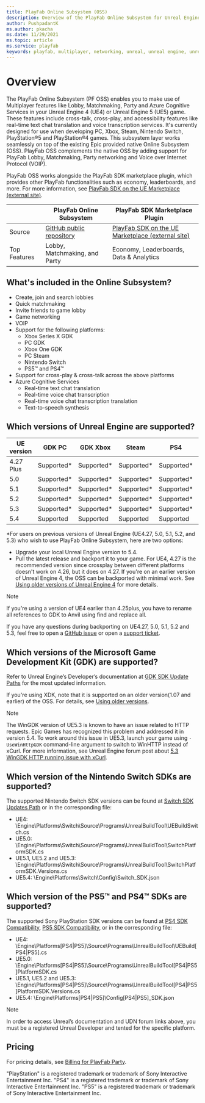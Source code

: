 ```yaml
---
title: PlayFab Online Subsystem (OSS)
description: Overview of the PlayFab Online Subsystem for Unreal Engine
author: PushpadantK
ms.author: pkacha
ms.date: 11/29/2021
ms.topic: article
ms.service: playfab
keywords: playfab, multiplayer, networking, unreal, unreal engine, unreal engine 4, unreal engine 5, ue4, ue5, middleware
---
```


# Overview

The PlayFab Online Subsystem (PF OSS) enables you to make use of Multiplayer features like Lobby, Matchmaking, Party and Azure Cognitive Services in your Unreal Engine 4 (UE4) or Unreal Engine 5 (UE5) game. These features include cross-talk, cross-play, and accessibility features like real-time text chat translation and voice transcription services. It's currently designed for use when developing PC, Xbox, Steam, Nintendo Switch, PlayStation®5 and PlayStation®4 games. This subsystem layer works seamlessly on top of the existing Epic provided native Online Subsystem (OSS). PlayFab OSS complements the native OSS by adding support for PlayFab Lobby, Matchmaking, Party networking and Voice over Internet Protocol (VOIP).

PlayFab OSS works alongside the PlayFab SDK marketplace plugin, which provides other PlayFab functionalities such as economy, leaderboards, and more. For more information, see [PlayFab SDK on the UE Marketplace (external site)](https://www.unrealengine.com/marketplace/product/playfab-sdk).

|    | PlayFab Online Subsystem | PlayFab SDK Marketplace Plugin    |
|--------------|-------------|-------------|
| Source  | [GitHub public repository](https://github.com/PlayFab/PlayFabMultiplayerUnreal) |  [PlayFab SDK on the UE Marketplace (external site)](https://www.unrealengine.com/marketplace/product/playfab-sdk)  |
| Top Features | Lobby, Matchmaking, and Party | Economy, Leaderboards, Data & Analytics |

## What's included in the Online Subsystem?

- Create, join and search lobbies
- Quick matchmaking
- Invite friends to game lobby
- Game networking
- VOIP
- Support for the following platforms:
  - Xbox Series X GDK
  - PC GDK
  - Xbox One GDK
  - PC Steam
  - Nintendo Switch
  - PS5™ and PS4™
- Support for cross-play & cross-talk across the above platforms
- Azure Cognitive Services
  - Real-time text chat translation
  - Real-time voice chat transcription
  - Real-time voice chat transcription translation
  - Text-to-speech synthesis

## Which versions of Unreal Engine are supported?

| UE version   | GDK PC      | GDK Xbox    | Steam       | PS4         | PS5         | Switch      |
|--------------|-------------|-------------|-------------|-------------|-------------|-------------|
| 4.27 Plus    | Supported*  | Supported*  | Supported*  | Supported*  | Supported*  | Supported*  |
| 5.0          | Supported*  | Supported*  | Supported*  | Supported*  | Supported*  | Supported*  |
| 5.1          | Supported*  | Supported*  | Supported*  | Supported*  | Supported*  | Supported*  |
| 5.2          | Supported*  | Supported*  | Supported*  | Supported*  | Supported*  | Supported*  |
| 5.3          | Supported*  | Supported*  | Supported*  | Supported*  | Supported*  | Supported*  |
| 5.4          | Supported   | Supported   | Supported   | Supported   | Supported   | Supported   |


*For users on previous versions of Unreal Engine (UE4.27, 5.0, 5.1, 5.2, and 5.3) who wish to use PlayFab Online Subsystem, here are two options:
- Upgrade your local Unreal Engine version to 5.4.
- Pull the latest release and backport it to your game.
For UE4, 4.27 is the recommended version since crossplay between different platforms doesn't work on 4.26, but it does on 4.27. If you're on an earlier version of Unreal Engine 4, the OSS can be backported with minimal work. See [Using older versions of Unreal Engine 4](party-unreal-engine-using-older-versions.md) for more details.

>[!NOTE]
> If you're using a version of UE4 earlier than 4.25plus, you have to rename all references to GDK to Anvil using find and replace all.

If you have any questions during backporting on UE4.27, 5.0, 5.1, 5.2 and 5.3, feel free to open a [GitHub issue](https://github.com/PlayFab/PlayFabMultiplayerUnreal/issues/new) or open a [support ticket](https://playfab.com/contact/).

## Which versions of the Microsoft Game Development Kit (GDK) are supported?

Refer to Unreal Engine’s Developer’s documentation at [GDK SDK Update Paths](https://udn.unrealengine.com/s/article/GDK-SDK-Updates-Path) for the most updated information.

If you're using XDK, note that it is supported on an older version(1.07 and earlier) of the OSS. For details, see [Using older versions](party-unreal-engine-using-older-versions.md).

>[!NOTE]
> The WinGDK version of UE5.3 is known to have an issue related to HTTP requests. Epic Games has recognized this problem and addressed it in version 5.4. To work around this issue in UE5.3, launch your game using `-UseWinHttpGDK` command-line argument to switch to WinHTTP instead of xCurl. For more information, see Unreal Engine forum post about [5.3 WinGDK HTTP running issue with xCurl](https://udn.unrealengine.com/s/question/0D54z00009l9fK0CAI/53-wingdk-http-module-wont-compile-with-xcurl).

## Which version of the Nintendo Switch SDKs are supported?

The supported Nintendo Switch SDK versions can be found at [Switch SDK Updates Path](https://udn.unrealengine.com/s/article/Switch-SDK-Updates-Path) or in the corresponding file:

- UE4: \Engine\Platforms\Switch\Source\Programs\UnrealBuildTool\UEBuildSwitch.cs
- UE5.0: \Engine\Platforms\Switch\Source\Programs\UnrealBuildTool\SwitchPlatformSDK.cs
- UE5.1, UE5.2 and UE5.3: \Engine\Platforms\Switch\Source\Programs\UnrealBuildTool\SwitchPlatformSDK.Versions.cs
- UE5.4: \Engine\Platforms\Switch\Config\Switch_SDK.json
      
## Which version of the PS5™ and PS4™ SDKs are supported?

The supported Sony PlayStation SDK versions can be found at [PS4 SDK Compatibility](https://udn.unrealengine.com/s/article/PS4-SDK-Compatibility), [PS5 SDK Compatibility](https://udn.unrealengine.com/s/article/PS5-SDK-Compatibility), or in the corresponding file:
- UE4: \Engine\Platforms\[PS4|PS5]\Source\Programs\UnrealBuildTool\UEBuild[PS4|PS5].cs
- UE5.0: \Engine\Platforms\[PS4|PS5]\Source\Programs\UnrealBuildTool\[PS4|PS5]PlatformSDK.cs
- UE5.1, UE5.2 and UE5.3: \Engine\Platforms\[PS4|PS5]\Source\Programs\UnrealBuildTool\[PS4|PS5]PlatformSDK.Versions.cs
- UE5.4: \Engine\Platforms\[PS4|PS5]\Config\[PS4|PS5]_SDK.json
      
>[!NOTE]
> In order to access Unreal’s documentation and UDN forum links above, you must be a registered Unreal Developer and tented for the specific platform.

## Pricing

For pricing details, see [Billing for PlayFab Party](../../pricing/meters/meters.md#party).

"PlayStation" is a registered trademark or trademark of Sony Interactive Entertainment Inc.
"PS4" is a registered trademark or trademark of Sony Interactive Entertainment Inc.
"PS5" is a registered trademark or trademark of Sony Interactive Entertainment Inc.
